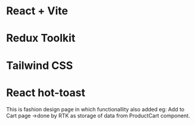 # React + Vite
# Redux Toolkit
# Tailwind CSS
# React hot-toast

This is fashion design page in which functionallity also added
eg: Add to Cart page ->done by RTK as storage of data from ProductCart component.

